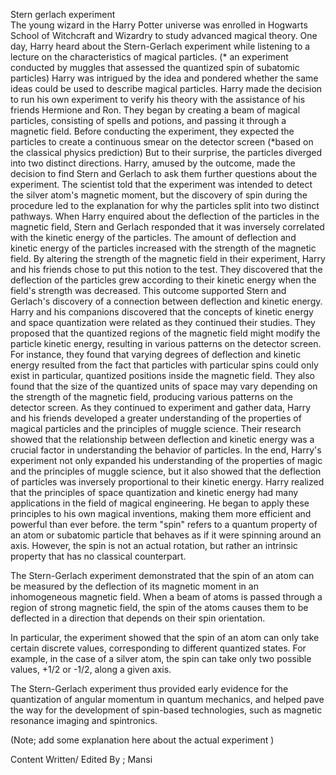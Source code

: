 
Stern gerlach experiment                
The young wizard in the Harry Potter universe was enrolled in Hogwarts School of Witchcraft and Wizardry to study advanced magical theory. One day, Harry heard about the Stern-Gerlach experiment while listening to a lecture on the characteristics of magical particles. (* an experiment conducted by muggles that assessed the quantized spin of subatomic particles)
Harry was intrigued by the idea and pondered whether the same ideas could be used to describe magical particles. Harry made the decision to run his own experiment to verify his theory with the assistance of his friends Hermione and Ron.
They began by creating a beam of magical particles, consisting of spells and potions, and passing it through a magnetic field. Before conducting the experiment, they expected the particles to create a continuous smear on the detector screen (*based on the classical physics prediction)
But to their surprise, the particles diverged into two distinct directions. Harry, amused by the outcome, made the decision to find Stern and Gerlach to ask them further questions about the experiment.
The scientist told that the experiment was intended to detect the silver atom's magnetic moment, but the discovery of spin during the procedure led to the explanation for why the particles split into two distinct pathways.
When Harry enquired about the deflection of the particles in the magnetic field, Stern and Gerlach responded that it was inversely correlated with the kinetic energy of the particles. The amount of deflection and kinetic energy of the particles increased with the strength of the magnetic field.
By altering the strength of the magnetic field in their experiment, Harry and his friends chose to put this notion to the test. They discovered that the deflection of the particles grew according to their kinetic energy when the field's strength was decreased. This outcome supported Stern and Gerlach's discovery of a connection between deflection and kinetic energy.
Harry and his companions discovered that the concepts of kinetic energy and space quantization were related as they continued their studies. They proposed that the quantized regions of the magnetic field might modify the particle kinetic energy, resulting in various patterns on the detector screen.
For instance, they found that varying degrees of deflection and kinetic energy resulted from the fact that particles with particular spins could only exist in particular, quantized positions inside the magnetic field. They also found that the size of the quantized units of space may vary depending on the strength of the magnetic field, producing various patterns on the detector screen.
As they continued to experiment and gather data, Harry and his friends developed a greater understanding of the properties of magical particles and the principles of muggle science. Their research showed that the relationship between deflection and kinetic energy was a crucial factor in understanding the behavior of particles.
In the end, Harry's experiment not only expanded his understanding of the properties of magic and the principles of muggle science, but it also showed that the deflection of particles was inversely proportional to their kinetic energy. Harry realized that the principles of space quantization and kinetic energy had many applications in the field of magical engineering. He began to apply these principles to his own magical inventions, making them more efficient and powerful than ever before.
the term "spin" refers to a quantum property of an atom or subatomic particle that behaves as if it were spinning around an axis. However, the spin is not an actual rotation, but rather an intrinsic property that has no classical counterpart.

The Stern-Gerlach experiment demonstrated that the spin of an atom can be measured by the deflection of its magnetic moment in an inhomogeneous magnetic field. When a beam of atoms is passed through a region of strong magnetic field, the spin of the atoms causes them to be deflected in a direction that depends on their spin orientation.

In particular, the experiment showed that the spin of an atom can only take certain discrete values, corresponding to different quantized states. For example, in the case of a silver atom, the spin can take only two possible values, +1/2 or -1/2, along a given axis.

The Stern-Gerlach experiment thus provided early evidence for the quantization of angular momentum in quantum mechanics, and helped pave the way for the development of spin-based technologies, such as magnetic resonance imaging and spintronics.


(Note; add some explanation here about the actual experiment )

Content Written/ Edited By ; Mansi 

